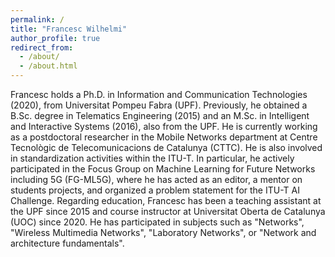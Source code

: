 ```yaml
---
permalink: /
title: "Francesc Wilhelmi"
author_profile: true
redirect_from: 
  - /about/
  - /about.html
---
```


Francesc holds a Ph.D. in Information and Communication Technologies (2020), from Universitat Pompeu Fabra (UPF). Previously, he obtained a B.Sc. degree in Telematics Engineering (2015) and an M.Sc. in Intelligent and Interactive Systems (2016), also from the UPF. He is currently working as a postdoctoral researcher in the Mobile Networks department at Centre Tecnològic de Telecomunicacions de Catalunya (CTTC). He is also involved in standardization activities within the ITU-T. In particular, he actively participated in the Focus Group on Machine Learning for Future Networks including 5G (FG-ML5G), where he has acted as an editor, a mentor on students projects, and organized a problem statement for the ITU-T AI Challenge. Regarding education, Francesc has been a teaching assistant at the UPF since 2015 and course instructor at Universitat Oberta de Catalunya (UOC) since 2020. He has participated in subjects such as "Networks", "Wireless Multimedia Networks", "Laboratory Networks", or "Network and architecture fundamentals".